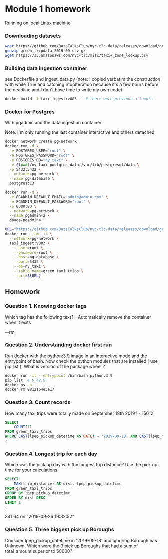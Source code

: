 # Module 1 homework

Running on local Linux machine

### Downloading datasets

```bash
wget https://github.com/DataTalksClub/nyc-tlc-data/releases/download/green/green_tripdata_2019-09.csv.gz
gunzip green_tripdata_2019-09.csv.gz
wget https://s3.amazonaws.com/nyc-tlc/misc/taxi+_zone_lookup.csv
```

### Building data ingestion container

see Dockerfile and ingest_data.py
(note: I copied verbatim the construction with while True and catching StopIteration because it's a few hours before the deadline and I don't have time to write my own code)
```bash
docker build -t taxi_ingest:v003 .  # there were previous attempts
```

### Docker for Postgres

With pgadmin and the data ingestion container

Note: I'm only running the last container interactive and others detached

```bash
docker network create pg-network
docker run -d \
  -e POSTGRES_USER="root" \
  -e POSTGRES_PASSWORD="root" \
  -e POSTGRES_DB="ny_taxi" \
  -v $(pwd)/ny_taxi_postgres_data:/var/lib/postgresql/data \
  -p 5432:5432 \
  --network=pg-network \
  --name pg-database \
  postgres:13

docker run -d \
  -e PGADMIN_DEFAULT_EMAIL="admin@admin.com" \
  -e PGADMIN_DEFAULT_PASSWORD="root" \
  -p 8080:80 \
  --network=pg-network \
  --name pgadmin-2 \
  dpage/pgadmin4

URL="https://github.com/DataTalksClub/nyc-tlc-data/releases/download/green/green_tripdata_2019-09.csv.gz"
docker run --rm -it \
  --network=pg-network \
  taxi_ingest:v003 \
    --user=root \
    --password=root \
    --host=pg-database \
    --port=5432 \
    --db=ny_taxi \
    --table_name=green_taxi_trips \
    --url=${URL}

```


## Homework

### Question 1. Knowing docker tags

Which tag has the following text? - Automatically remove the container when it exits

--rm

### Question 2. Understanding docker first run

Run docker with the python:3.9 image in an interactive mode and the entrypoint of bash. Now check the python modules that are installed ( use pip list ). What is version of the package wheel ?

```bash
docker run -it --entrypoint /bin/bash python:3.9
pip list  # 0.42.0
docker ps -a
docker rm 8812164e3a17
```

### Question 3. Count records

How many taxi trips were totally made on September 18th 2019?   - 15612

```sql
SELECT
    COUNT(1)
FROM green_taxi_trips
WHERE CAST(lpep_pickup_datetime AS DATE) = '2019-09-18' AND CAST(lpep_dropoff_datetime AS DATE) = '2019-09-18'
;
```

### Question 4. Longest trip for each day

Which was the pick up day with the longest trip distance? Use the pick up time for your calculations.

```sql
SELECT
    MAX(trip_distance) AS dist, lpep_pickup_datetime
FROM green_taxi_trips
GROUP BY lpep_pickup_datetime
ORDER BY dist DESC
LIMIT 1
;
```

341.64 on "2019-09-26 19:32:52"

### Question 5. Three biggest pick up Boroughs

Consider lpep_pickup_datetime in '2019-09-18' and ignoring Borough has Unknown. Which were the 3 pick up Boroughs that had a sum of total_amount superior to 50000?


